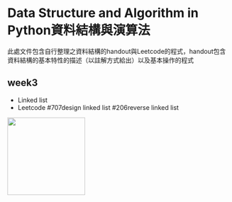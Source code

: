 **Data Structure and Algorithm in Python資料結構與演算法**
====
此處文件包含自行整理之資料結構的handout與Leetcode的程式，handout包含資料結構的基本特性的描述（以註解方式給出）以及基本操作的程式

week3
----
* Linked list 
* Leetcode #707design linked list  #206reverse linked list


<img width="175" height="175" src="http://img.wxcha.com/file/201712/06/9a3fc5676a.jpg"/>
